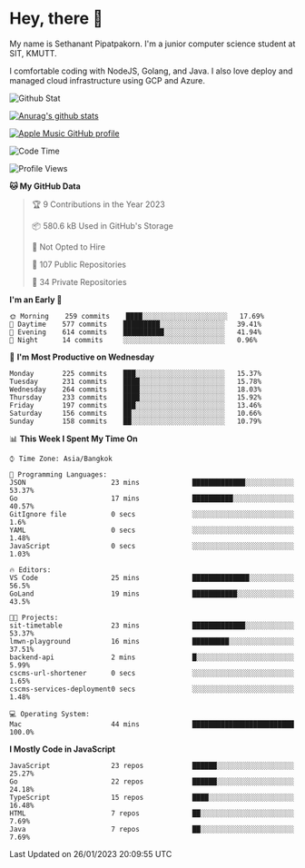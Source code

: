 # Hey, there 🙌
My name is Sethanant Pipatpakorn. I'm a junior computer science student at SIT, KMUTT.

I comfortable coding with NodeJS, Golang, and Java. I also love deploy and managed cloud infrastructure using GCP and Azure.

![Github Stat](https://github-profile-summary-cards.vercel.app/api/cards/profile-details?username=thetkpark&theme=dracula)

[![Anurag's github stats](https://github-readme-stats.vercel.app/api?username=thetkpark&count_private=true&show_icons=true&theme=tokyonight)](https://github.com/anuraghazra/github-readme-stats)

[![Apple Music GitHub profile](https://apple-music-github-profile.rayriffy.com/theme/light.svg?uid=000347.6120fcbefcb74cd59d65c108cc315787.1333)](https://github.com/rayriffy/apple-music-github-profile)

<!--START_SECTION:waka-->
![Code Time](http://img.shields.io/badge/Code%20Time-961%20hrs%205%20mins-blue)

![Profile Views](http://img.shields.io/badge/Profile%20Views-0-blue)

**🐱 My GitHub Data** 

> 🏆 9 Contributions in the Year 2023
 > 
> 📦 580.6 kB Used in GitHub's Storage 
 > 
> 🚫 Not Opted to Hire
 > 
> 📜 107 Public Repositories 
 > 
> 🔑 34 Private Repositories  
 > 
**I'm an Early 🐤** 

```text
🌞 Morning    259 commits    ████░░░░░░░░░░░░░░░░░░░░░   17.69% 
🌆 Daytime    577 commits    █████████░░░░░░░░░░░░░░░░   39.41% 
🌃 Evening    614 commits    ██████████░░░░░░░░░░░░░░░   41.94% 
🌙 Night      14 commits     ░░░░░░░░░░░░░░░░░░░░░░░░░   0.96%

```
📅 **I'm Most Productive on Wednesday** 

```text
Monday       225 commits    ███░░░░░░░░░░░░░░░░░░░░░░   15.37% 
Tuesday      231 commits    ████░░░░░░░░░░░░░░░░░░░░░   15.78% 
Wednesday    264 commits    ████░░░░░░░░░░░░░░░░░░░░░   18.03% 
Thursday     233 commits    ████░░░░░░░░░░░░░░░░░░░░░   15.92% 
Friday       197 commits    ███░░░░░░░░░░░░░░░░░░░░░░   13.46% 
Saturday     156 commits    ██░░░░░░░░░░░░░░░░░░░░░░░   10.66% 
Sunday       158 commits    ██░░░░░░░░░░░░░░░░░░░░░░░   10.79%

```


📊 **This Week I Spent My Time On** 

```text
⌚︎ Time Zone: Asia/Bangkok

💬 Programming Languages: 
JSON                     23 mins             █████████████░░░░░░░░░░░░   53.37% 
Go                       17 mins             ██████████░░░░░░░░░░░░░░░   40.57% 
GitIgnore file           0 secs              ░░░░░░░░░░░░░░░░░░░░░░░░░   1.6% 
YAML                     0 secs              ░░░░░░░░░░░░░░░░░░░░░░░░░   1.48% 
JavaScript               0 secs              ░░░░░░░░░░░░░░░░░░░░░░░░░   1.03%

🔥 Editors: 
VS Code                  25 mins             ██████████████░░░░░░░░░░░   56.5% 
GoLand                   19 mins             ███████████░░░░░░░░░░░░░░   43.5%

🐱‍💻 Projects: 
sit-timetable            23 mins             █████████████░░░░░░░░░░░░   53.37% 
lmwn-playground          16 mins             █████████░░░░░░░░░░░░░░░░   37.51% 
backend-api              2 mins              █░░░░░░░░░░░░░░░░░░░░░░░░   5.99% 
cscms-url-shortener      0 secs              ░░░░░░░░░░░░░░░░░░░░░░░░░   1.65% 
cscms-services-deployment0 secs              ░░░░░░░░░░░░░░░░░░░░░░░░░   1.48%

💻 Operating System: 
Mac                      44 mins             █████████████████████████   100.0%

```

**I Mostly Code in JavaScript** 

```text
JavaScript               23 repos            ██████░░░░░░░░░░░░░░░░░░░   25.27% 
Go                       22 repos            ██████░░░░░░░░░░░░░░░░░░░   24.18% 
TypeScript               15 repos            ████░░░░░░░░░░░░░░░░░░░░░   16.48% 
HTML                     7 repos             ██░░░░░░░░░░░░░░░░░░░░░░░   7.69% 
Java                     7 repos             ██░░░░░░░░░░░░░░░░░░░░░░░   7.69%

```



 Last Updated on 26/01/2023 20:09:55 UTC
<!--END_SECTION:waka-->
